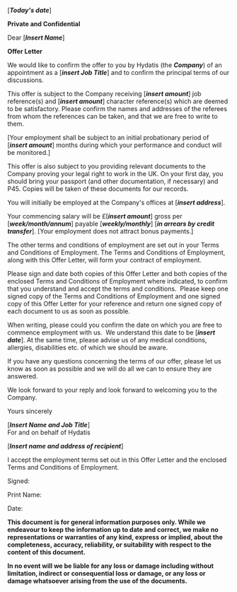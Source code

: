 \[***Today's date***\]

**Private and Confidential**

Dear \[***Insert Name***\]

**Offer Letter**

We would like to confirm the offer to you by Hydatis (the ***Company***) of an appointment as a \[***insert Job Title***\] and to confirm the principal terms of our discussions.

This offer is subject to the Company receiving \[***insert amount***\] job reference(s) and \[***insert amount***\] character reference(s) which are deemed to be satisfactory. Please confirm the names and addresses of the referees from whom the references can be taken, and that we are free to write to them.

\[Your employment shall be subject to an initial probationary period of \[***insert amount***\] months during which your performance and conduct will be monitored.\]

This offer is also subject to you providing relevant documents to the Company proving your legal right to work in the UK. On your first day, you should bring your passport (and other documentation, if necessary) and P45. Copies will be taken of these documents for our records.

You will initially be employed at the Company's offices at \[***insert address***\].

Your commencing salary will be £\[***insert amount***\] gross per \[***week/month/annum***\] payable \[***weekly/monthly***\] \[***in arrears by credit transfer***\]. \[Your employment does not attract bonus payments.\]

The other terms and conditions of employment are set out in your Terms and Conditions of Employment. The Terms and Conditions of Employment, along with this Offer Letter, will form your contract of employment. 

Please sign and date both copies of this Offer Letter and both copies of the enclosed Terms and Conditions of Employment where indicated, to confirm that you understand and accept the terms and conditions.  Please keep one signed copy of the Terms and Conditions of Employment and one signed copy of this Offer Letter for your reference and return one signed copy of each document to us as soon as possible.

When writing, please could you confirm the date on which you are free to commence employment with us.  We understand this date to be \[***insert date***\]. At the same time, please advise us of any medical conditions, allergies, disabilities etc. of which we should be aware.

If you have any questions concerning the terms of our offer, please let us know as soon as possible and we will do all we can to ensure they are answered.

We look forward to your reply and look forward to welcoming you to the Company.

Yours sincerely

\[***Insert Name and Job Title***\]\
For and on behalf of Hydatis

\[***Insert name and address of recipient***\]

I accept the employment terms set out in this Offer Letter and the enclosed Terms and Conditions of Employment.

Signed:

Print Name:

Date:

**This document is for general information purposes only. While we endeavour to keep the information up to date and correct, we make no representations or warranties of any kind, express or implied, about the completeness, accuracy, reliability, or suitability with respect to the content of this document.**

**In no event will we be liable for any loss or damage including without limitation, indirect or consequential loss or damage, or any loss or damage whatsoever arising from the use of the documents.**
